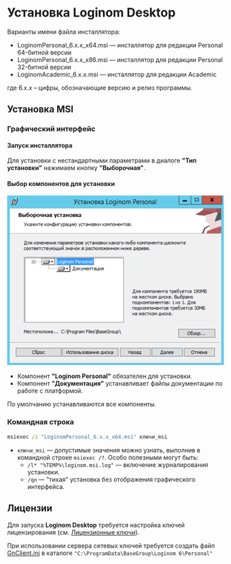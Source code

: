 # Установка Loginom Desktop

Варианты имени файла инсталлятора:

* LoginomPersonal_6.x.x_x64.msi — инсталлятор для редакции Personal 64-битной версии
* LoginomPersonal_6.x.x_x86.msi — инсталлятор для редакции Personal 32-битной версии
* LoginomAcademic_6.x.x.msi — инсталлятор для редакции Academic

где 6.x.x – цифры, обозначающие версию и релиз программы.

## Установка MSI

### Графический интерфейс

#### Запуск инсталлятора

Для установки с нестандартными параметрами в диалоге **"Тип установки"** нажимаем кнопку **"Выборочная"**.

#### Выбор компонентов для установки

![](../images/personal_msi_features_default.png)

* Компонент **"Loginom Personal"** обязателен для установки.
* Компонент **"Документация"** устанавливает файлы документации по работе с платформой.

По умолчанию устанавливаются все компоненты.

### Командная строка

```cmd
msiexec /i "LoginomPersonal_6.x.x_x64.msi" ключи_msi
```

* `ключи_msi` — допустимые значения можно узнать, выполнив в командной строке `msiexec /?`. Особо полезными могут быть:
   * `/l* "%TEMP%\loginom.msi.log"` — включение журналирования установки.
   * `/qn` — "тихая" установка без отображения графического интерфейса.

## Лицензии

Для запуска **Loginom Desktop** требуется настройка ключей лицензирования (см. [Лицензионные ключи](../licenses/README.md)).

При использовании сервера сетевых ключей требуется создать файл [GnClient.ini](https://dev.guardant.ru/pages/viewpage.action?pageId=1277980) в каталоге `"C:\ProgramData\BaseGroup\Loginom 6\Personal"`
